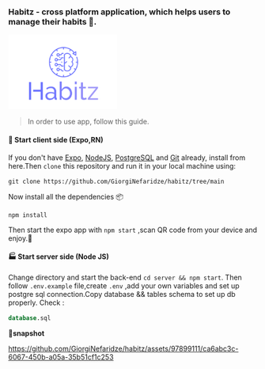 ### **Habitz** - cross platform application, which helps users to manage their habits 🥴.

<img src="./assets/icon.png" style="width:220px;height:150px"  />

> In order to use app, follow this guide.

#### 📱 Start client side (Expo,RN)

If you don't have [Expo](https://expo.dev/), [NodeJS](https://nodejs.org/en), [PostgreSQL](https://www.postgresql.org/download/) and [Git](https://git-scm.com) already, install from here.Then `clone` this repository and run it in your local machine using:

```shell
git clone https://github.com/GiorgiNefaridze/habitz/tree/main
```

Now install all the dependencies 📦

```shell
npm install
```

Then start the expo app with `npm start` ,scan QR code from your device and enjoy.🎊

#### 🏭 Start server side (Node JS)

Change directory and start the back-end `cd server && npm start`. Then follow `.env.example` file,create `.env` ,add your own variables and set up postgre sql connection.Copy database && tables schema to set up db properly.
Check : 

```sql
database.sql
```

📸**snapshot**



https://github.com/GiorgiNefaridze/habitz/assets/97899111/ca6abc3c-6067-450b-a05a-35b51cf1c253


